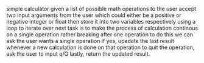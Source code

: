 simple calculator 
given a list of possible math operations to the user
accept two input arguments from the user which could either be a positive or negative integer or float
then store it into two variables respectively 
using a loop to iterate over
next task 
is to make the process of calculation continous on a single operation rather breaking after one operation 
to do this we can ask the user wants a single operation if yes, 
upadate the last result whenever a new calculation is done on that operation 
to quit the operation, ask the user to input q/Q
lastly, return the updated result. 